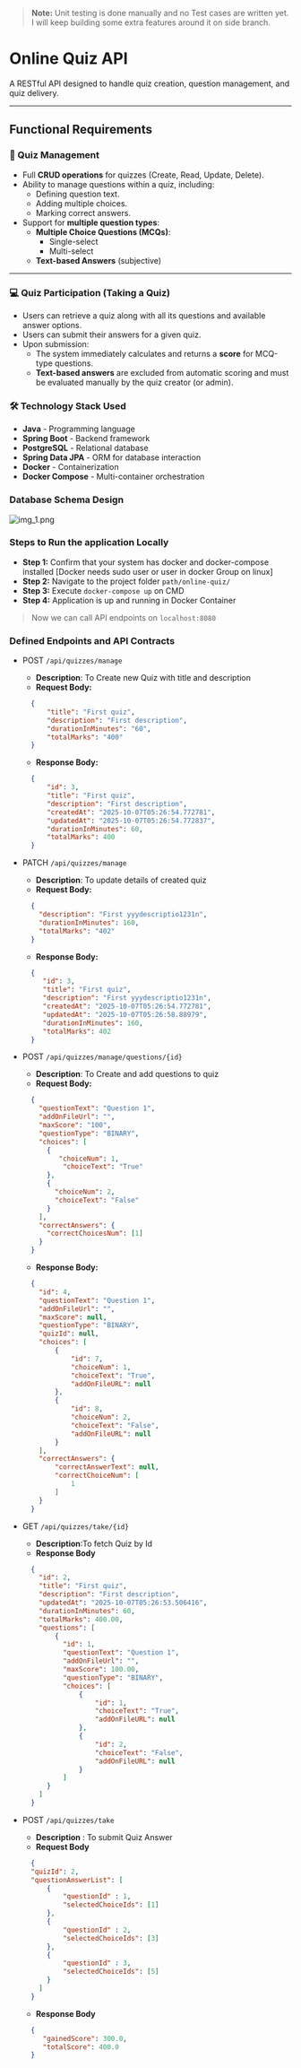 > **Note:** Unit testing is done manually and no Test cases are written yet. I will keep building some extra features around it on side branch.
# Online Quiz API
A RESTful API designed to handle quiz creation, question management, and quiz delivery.

-----
## Functional Requirements

### 📘 Quiz Management

- Full **CRUD operations** for quizzes (Create, Read, Update, Delete).
- Ability to manage questions within a quiz, including:
    - Defining question text.
    - Adding multiple choices.
    - Marking correct answers.
- Support for **multiple question types**:
    - **Multiple Choice Questions (MCQs)**:
        - Single-select
        - Multi-select
    - **Text-based Answers** (subjective)

---

### ‍💻 Quiz Participation (Taking a Quiz)

- Users can retrieve a quiz along with all its questions and available answer options.
- Users can submit their answers for a given quiz.
- Upon submission:
    - The system immediately calculates and returns a **score** for MCQ-type questions.
    - **Text-based answers** are excluded from automatic scoring and must be evaluated manually by the quiz creator (or admin).

### 🛠️ Technology Stack Used

- **Java** - Programming language
- **Spring Boot** - Backend framework
- **PostgreSQL** - Relational database
- **Spring Data JPA** - ORM for database interaction
- **Docker** - Containerization
- **Docker Compose** - Multi-container orchestration

### Database Schema Design
![img_1.png](img_1.png)

### Steps to Run the application Locally

- **Step 1:** Confirm that your system has docker and docker-compose installed [Docker needs sudo user or user in docker Group on linux]
- **Step 2:** Navigate to the project folder ```path/online-quiz/```
- **Step 3:** Execute ```docker-compose up``` on CMD
- **Step 4:** Application is up and running in Docker Container
>Now we can call API endpoints on ```localhost:8080```


### Defined Endpoints and API Contracts
- POST ```/api/quizzes/manage```                
  - **Description**: To Create new Quiz with title and description 
  - **Request Body:**
  ```JSON
    {
        "title": "First quiz",
        "description": "First description",
        "durationInMinutes": "60",
        "totalMarks": "400"
    }
  ```
    - **Response Body:**
  ```JSON
    {
        "id": 3,
        "title": "First quiz",
        "description": "First description",
        "createdAt": "2025-10-07T05:26:54.772781",
        "updatedAt": "2025-10-07T05:26:54.772837",
        "durationInMinutes": 60,
        "totalMarks": 400
    }
    ```

- PATCH ```/api/quizzes/manage```                
  - **Description**: To update details of created quiz 
  - **Request Body:**
  ```JSON
    {
      "description": "First yyydescriptio1231n",
      "durationInMinutes": 160,
      "totalMarks": "402"
    }
  ```
    - **Response Body:**
  ```JSON
    {
       "id": 3,
       "title": "First quiz",
       "description": "First yyydescriptio1231n",
       "createdAt": "2025-10-07T05:26:54.772781",
       "updatedAt": "2025-10-07T05:26:58.88979",
       "durationInMinutes": 160,
       "totalMarks": 402
    }
    ```
- POST ```/api/quizzes/manage/questions/{id}```
  - **Description**: To Create and add questions to quiz
  - **Request Body:**
  ```JSON
    {
      "questionText": "Question 1",
      "addOnFileUrl": "",
      "maxScore": "100",
      "questionType": "BINARY",
      "choices": [
        {
           "choiceNum": 1,
            "choiceText": "True"
        },
        { 
          "choiceNum": 2,
          "choiceText": "False" 
        }
      ],
      "correctAnswers": {
        "correctChoicesNum": [1]
      }
    }
  ```
  - **Response Body:**
  ```json
    {
      "id": 4,
      "questionText": "Question 1",
      "addOnFileUrl": "",
      "maxScore": null,
      "questionType": "BINARY",
      "quizId": null,
      "choices": [
          {
              "id": 7,
              "choiceNum": 1,
              "choiceText": "True",
              "addOnFileURL": null
          },
          {
              "id": 8,
              "choiceNum": 2,
              "choiceText": "False",
              "addOnFileURL": null
          }
      ],
      "correctAnswers": {
          "correctAnswerText": null,
          "correctChoiceNum": [
              1
          ]
      }
    }
  ```

- GET ```/api/quizzes/take/{id}```        
  - **Description**:To fetch Quiz by Id
  - **Response Body**
  ```JSON
    {
      "id": 2,
      "title": "First quiz",
      "description": "First description",
      "updatedAt": "2025-10-07T05:26:53.506416",
      "durationInMinutes": 60,
      "totalMarks": 400.00,
      "questions": [
          {
            "id": 1,
            "questionText": "Question 1",
            "addOnFileUrl": "",
            "maxScore": 100.00,
            "questionType": "BINARY",
            "choices": [
                {
                    "id": 1,
                    "choiceText": "True",
                    "addOnFileURL": null
                },
                {
                    "id": 2,
                    "choiceText": "False",
                    "addOnFileURL": null
                }
            ]
        }
      ]
    }
    ```
- POST ```/api/quizzes/take```       
  - **Description** : To submit Quiz Answer
  - **Request Body**
  ```json
    {
    "quizId": 2,
    "questionAnswerList": [
        {
            "questionId" : 1,
            "selectedChoiceIds": [1]
        },
        {
            "questionId" : 2,
            "selectedChoiceIds": [3]
        },
        {
            "questionId" : 3,
            "selectedChoiceIds": [5]
        } 
      ]
    }
  ```
  - **Response Body**
  ```json
    {
       "gainedScore": 300.0,
       "totalScore": 400.0
    }
  ```